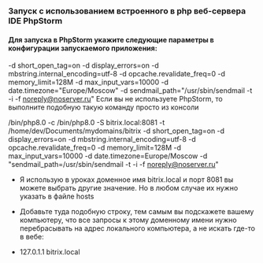 
### Запуск с использованием встроенного в php веб-сервера IDE PhpStorm
#### Для запуска в PhpStorm укажите следующие параметры в конфигурации запускаемого приложения:

-d
short_open_tag=on
-d
display_errors=on
-d
mbstring.internal_encoding=utf-8
-d
opcache.revalidate_freq=0
-d
memory_limit=128M
-d
max_input_vars=10000
-d
date.timezone="Europe/Moscow"
-d
sendmail_path="/usr/sbin/sendmail -t -i -f noreply@noserver.ru"
Если вы не используете PhpStorm, то выполните подобную такую команду просто из консоли

/bin/php8.0 -c /bin/php8.0 -S bitrix.local:8081 -t /home/dev/Documents/mydomains/bitrix -d short_open_tag=on -d display_errors=on -d mbstring.internal_encoding=utf-8 -d opcache.revalidate_freq=0 -d memory_limit=128M -d max_input_vars=10000 -d date.timezone=Europe/Moscow -d "sendmail_path=/usr/sbin/sendmail -t -i -f noreply@noserver.ru"
* Я использую в уроках доменное имя  bitrix.local и порт 8081 вы можете выбрать другие значение. Но в любом случае их нужно указать в файле hosts

* Добавьте туда подобную строку, тем самым вы подскажете вашему компьютеру, что все запросы к этому доменному имени нужно перебрасывать на адрес локального компьютера, а не искать где-то в вебе:

* 127.0.1.1    bitrix.local